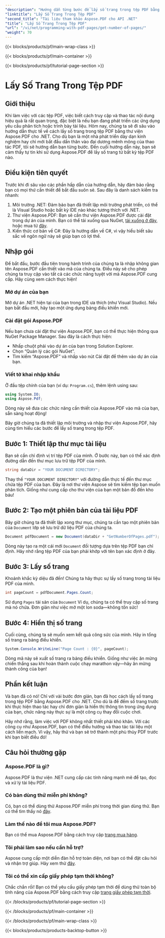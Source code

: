 ```yaml
---
"description": "Hướng dẫn từng bước để lấy số trang trong tệp PDF bằng Aspose.PDF cho .NET. Dễ triển khai, lý tưởng cho các dự án của bạn."
"linktitle": "Lấy Số Trang Trong Tệp PDF"
"second_title": "Tài liệu tham khảo Aspose.PDF cho API .NET"
"title": "Lấy Số Trang Trong Tệp PDF"
"url": "/vi/net/programming-with-pdf-pages/get-number-of-pages/"
"weight": 70
---
```


{{< blocks/products/pf/main-wrap-class >}}

{{< blocks/products/pf/main-container >}}

{{< blocks/products/pf/tutorial-page-section >}}

# Lấy Số Trang Trong Tệp PDF

## Giới thiệu

Khi làm việc với các tệp PDF, việc biết cách truy cập và thao tác nội dung hiệu quả là rất quan trọng, đặc biệt là nếu bạn đang phát triển các ứng dụng yêu cầu phân tích hoặc trình bày tài liệu. Hôm nay, chúng ta sẽ đi sâu vào hướng dẫn thực tế về cách lấy số trang trong tệp PDF bằng thư viện Aspose.PDF cho .NET. Cho dù bạn là một nhà phát triển dày dạn kinh nghiệm hay chỉ mới bắt đầu dấn thân vào đại dương mênh mông của thao tác PDF, tôi sẽ hướng dẫn bạn từng bước. Đến cuối hướng dẫn này, bạn sẽ cảm thấy tự tin khi sử dụng Aspose.PDF để lấy số trang từ bất kỳ tệp PDF nào.

## Điều kiện tiên quyết

Trước khi đi sâu vào các phần hấp dẫn của hướng dẫn, hãy đảm bảo rằng bạn có mọi thứ cần thiết để bắt đầu suôn sẻ. Sau đây là danh sách kiểm tra nhanh:

1. Môi trường .NET: Đảm bảo bạn đã thiết lập môi trường phát triển, có thể là Visual Studio hoặc bất kỳ IDE nào khác tương thích với .NET.
2. Thư viện Aspose.PDF: Bạn sẽ cần thư viện Aspose.PDF được cài đặt trong dự án của mình. Bạn có thể tải xuống qua NuGet, [tải xuống ở đây](https://releases.aspose.com/pdf/net/), hoặc mua từ [đây](https://purchase.aspose.com/buy).
3. Kiến thức cơ bản về C#: Đây là hướng dẫn về C#, vì vậy hiểu biết sâu sắc về ngôn ngữ này sẽ giúp bạn có lợi thế.

## Nhập gói

Để bắt đầu, bước đầu tiên trong hành trình của chúng ta là nhập không gian tên Aspose.PDF cần thiết vào mã của chúng ta. Điều này sẽ cho phép chúng ta truy cập vào tất cả các chức năng tuyệt vời mà Aspose.PDF cung cấp. Hãy cùng xem cách thực hiện!

### Mở dự án của bạn

Mở dự án .NET hiện tại của bạn trong IDE ưa thích (như Visual Studio). Nếu bạn bắt đầu mới, hãy tạo một ứng dụng bảng điều khiển mới. 

### Cài đặt gói Aspose.PDF

Nếu bạn chưa cài đặt thư viện Aspose.PDF, bạn có thể thực hiện thông qua NuGet Package Manager. Sau đây là cách thực hiện:

- Nhấp chuột phải vào dự án của bạn trong Solution Explorer.
- Chọn “Quản lý các gói NuGet”.
- Tìm kiếm “Aspose.PDF” và nhấp vào nút Cài đặt để thêm vào dự án của bạn.

### Viết tờ khai nhập khẩu

Ở đầu tệp chính của bạn (ví dụ: `Program.cs`), thêm lệnh using sau:

```csharp
using System.IO;
using Aspose.Pdf;
```

Dòng này sẽ đưa các chức năng cần thiết của Aspose.PDF vào mã của bạn, sẵn sàng hoạt động!

Bây giờ chúng ta đã thiết lập môi trường và nhập thư viện Aspose.PDF, hãy cùng tìm hiểu các bước để lấy số trang trong tệp PDF.

## Bước 1: Thiết lập thư mục tài liệu

Bạn sẽ cần chỉ định vị trí tệp PDF của mình. Ở bước này, bạn có thể xác định đường dẫn đến thư mục lưu trữ tệp PDF của mình.

```csharp
string dataDir = "YOUR DOCUMENT DIRECTORY";
```
Thay thế `"YOUR DOCUMENT DIRECTORY"` với đường dẫn thực tế đến thư mục chứa tệp PDF của bạn. Đây là nơi thư viện Aspose sẽ tìm kiếm tệp bạn muốn phân tích. Giống như cung cấp cho thư viện của bạn một bản đồ đến kho báu!

## Bước 2: Tạo một phiên bản của tài liệu PDF

Bây giờ chúng ta đã thiết lập xong thư mục, chúng ta cần tạo một phiên bản của `Document` lớp sẽ lưu trữ dữ liệu PDF của chúng ta.

```csharp
Document pdfDocument = new Document(dataDir + "GetNumberOfPages.pdf");
```
Dòng này tạo ra một cái mới `Document` đối tượng dựa trên tệp PDF bạn chỉ định. Hãy nhớ rằng tệp PDF của bạn phải khớp với tên bạn xác định ở đây.

## Bước 3: Lấy số trang

Khoảnh khắc kỳ diệu đã đến! Chúng ta hãy thực sự lấy số trang trong tài liệu PDF của mình.

```csharp
int pageCount = pdfDocument.Pages.Count;
```
Sử dụng `Pages` tài sản của `Document` Ví dụ, chúng ta có thể truy cập số trang mà nó chứa. Đơn giản như việc mở một lon soda—không tốn sức!

## Bước 4: Hiển thị số trang

Cuối cùng, chúng ta sẽ muốn xem kết quả công sức của mình. Hãy in tổng số trang ra bảng điều khiển.

```csharp
System.Console.WriteLine("Page Count : {0}", pageCount);
```
Dòng mã này sẽ xuất số trang ra bảng điều khiển. Giống như việc ăn mừng chiến thắng sau khi hoàn thành cuộc chạy marathon vậy—hãy ăn mừng thành công của bạn!

## Phần kết luận

Và bạn đã có nó! Chỉ với vài bước đơn giản, bạn đã học cách lấy số trang trong tệp PDF bằng Aspose.PDF cho .NET. Cho dù là để đếm số trang trước khi thực hiện thao tác hay chỉ đơn giản là hiển thị thông tin trong ứng dụng của bạn, chức năng này thực sự là một công cụ thay đổi cuộc chơi. 

Hãy nhớ rằng, làm việc với PDF không nhất thiết phải khó khăn. Với các công cụ như Aspose.PDF, bạn có thể điều hướng và thao tác tài liệu một cách liền mạch. Vì vậy, hãy thử và bạn sẽ trở thành một phù thủy PDF trước khi bạn biết điều đó!

## Câu hỏi thường gặp

### Aspose.PDF là gì?
Aspose.PDF là thư viện .NET cung cấp các tính năng mạnh mẽ để tạo, đọc và xử lý tài liệu PDF.

### Có bản dùng thử miễn phí không?
Có, bạn có thể dùng thử Aspose.PDF miễn phí trong thời gian dùng thử. Bạn có thể tìm thấy nó [đây](https://releases.aspose.com/).

### Làm thế nào để tôi mua Aspose.PDF?
Bạn có thể mua Aspose.PDF bằng cách truy cập [trang mua hàng](https://purchase.aspose.com/buy).

### Tôi phải làm sao nếu cần hỗ trợ?
Aspose cung cấp một diễn đàn hỗ trợ toàn diện, nơi bạn có thể đặt câu hỏi và nhận trợ giúp. Hãy xem thử [đây](https://forum.aspose.com/c/pdf/10).

### Tôi có thể xin cấp giấy phép tạm thời không?
Chắc chắn rồi! Bạn có thể yêu cầu giấy phép tạm thời để dùng thử toàn bộ tính năng của Aspose.PDF bằng cách truy cập [trang giấy phép tạm thời](https://purchase.aspose.com/temporary-license/).

{{< /blocks/products/pf/tutorial-page-section >}}

{{< /blocks/products/pf/main-container >}}

{{< /blocks/products/pf/main-wrap-class >}}

{{< blocks/products/products-backtop-button >}}